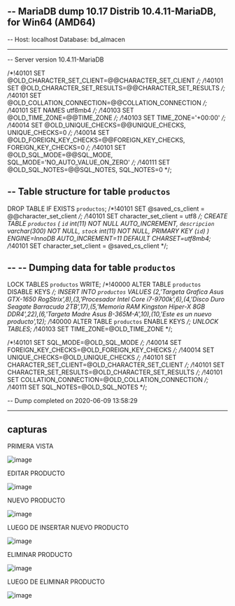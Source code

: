 -- MariaDB dump 10.17  Distrib 10.4.11-MariaDB, for Win64 (AMD64)
--
-- Host: localhost    Database: bd_almacen
-- ------------------------------------------------------
-- Server version	10.4.11-MariaDB

/*!40101 SET @OLD_CHARACTER_SET_CLIENT=@@CHARACTER_SET_CLIENT */;
/*!40101 SET @OLD_CHARACTER_SET_RESULTS=@@CHARACTER_SET_RESULTS */;
/*!40101 SET @OLD_COLLATION_CONNECTION=@@COLLATION_CONNECTION */;
/*!40101 SET NAMES utf8mb4 */;
/*!40103 SET @OLD_TIME_ZONE=@@TIME_ZONE */;
/*!40103 SET TIME_ZONE='+00:00' */;
/*!40014 SET @OLD_UNIQUE_CHECKS=@@UNIQUE_CHECKS, UNIQUE_CHECKS=0 */;
/*!40014 SET @OLD_FOREIGN_KEY_CHECKS=@@FOREIGN_KEY_CHECKS, FOREIGN_KEY_CHECKS=0 */;
/*!40101 SET @OLD_SQL_MODE=@@SQL_MODE, SQL_MODE='NO_AUTO_VALUE_ON_ZERO' */;
/*!40111 SET @OLD_SQL_NOTES=@@SQL_NOTES, SQL_NOTES=0 */;

-- Table structure for table `productos`
--
DROP TABLE IF EXISTS `productos`;
/*!40101 SET @saved_cs_client     = @@character_set_client */;
/*!40101 SET character_set_client = utf8 */;
CREATE TABLE `productos` (
  `id` int(11) NOT NULL AUTO_INCREMENT,
  `descripcion` varchar(300) NOT NULL,
  `stock` int(11) NOT NULL,
  PRIMARY KEY (`id`)
) ENGINE=InnoDB AUTO_INCREMENT=11 DEFAULT CHARSET=utf8mb4;
/*!40101 SET character_set_client = @saved_cs_client */;

--
-- Dumping data for table `productos`
--

LOCK TABLES `productos` WRITE;
/*!40000 ALTER TABLE `productos` DISABLE KEYS */;
INSERT INTO `productos` VALUES (2,'Targeta Grafica Asus GTX-1650 RogStrix',8),(3,'Procesador Intel Core i7-9700k',6),(4,'Disco Duro Seagate Barracuda 2TB',17),(5,'Memoria RAM Kingston Hiper-X 8GB DDR4',22),(6,'Targeta Madre Asus B-365M-A',10),(10,'Este es un nuevo producto',12);
/*!40000 ALTER TABLE `productos` ENABLE KEYS */;
UNLOCK TABLES;
/*!40103 SET TIME_ZONE=@OLD_TIME_ZONE */;

/*!40101 SET SQL_MODE=@OLD_SQL_MODE */;
/*!40014 SET FOREIGN_KEY_CHECKS=@OLD_FOREIGN_KEY_CHECKS */;
/*!40014 SET UNIQUE_CHECKS=@OLD_UNIQUE_CHECKS */;
/*!40101 SET CHARACTER_SET_CLIENT=@OLD_CHARACTER_SET_CLIENT */;
/*!40101 SET CHARACTER_SET_RESULTS=@OLD_CHARACTER_SET_RESULTS */;
/*!40101 SET COLLATION_CONNECTION=@OLD_COLLATION_CONNECTION */;
/*!40111 SET SQL_NOTES=@OLD_SQL_NOTES */;

-- Dump completed on 2020-06-09 13:58:29


-------
## capturas

PRIMERA VISTA

![image](https://github.com/shinirem/images/blob/master/Primera%20vista.jpg)

EDITAR PRODUCTO

![image](https://github.com/shinirem/images/blob/master/editarProducto.jpg)

NUEVO PRODUCTO

![image](https://github.com/shinirem/images/blob/master/NuevoProducto.jpg)

LUEGO DE INSERTAR NUEVO PRODUCTO

![image](https://github.com/shinirem/images/blob/master/LuegoDeInsertarNuevoProducto.jpg)

ELIMINAR PRODUCTO

![image](https://github.com/shinirem/images/blob/master/Eliminar%20Producto.jpg)

LUEGO DE ELIMINAR PRODUCTO

![image](https://github.com/shinirem/images/blob/master/DespuesDeEliminar.jpg)
